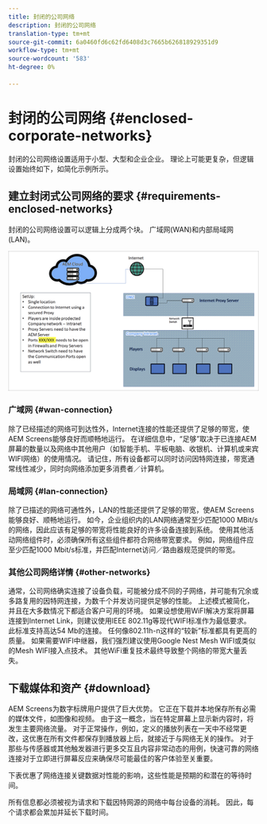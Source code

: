 ```yaml
---
title: 封闭的公司网络
description: 封闭的公司网络
translation-type: tm+mt
source-git-commit: 6a0460fd6c62fd6408d3c7665b626818929351d9
workflow-type: tm+mt
source-wordcount: '583'
ht-degree: 0%

---
```



# 封闭的公司网络 {#enclosed-corporate-networks}

封闭的公司网络设置适用于小型、大型和企业企业。 理论上可能更复杂，但逻辑设置始终如下，如简化示例所示。

## 建立封闭式公司网络的要求 {#requirements-enclosed-networks}

封闭的公司网络设置可以逻辑上分成两个块。 广域网(WAN)和内部局域网(LAN)。

![](/help/using/assets/enclosed-network-1.png)

### 广域网 {#wan-connection}

除了已经描述的网络可到达性外，Internet连接的性能还提供了足够的带宽，使AEM Screens能够良好而顺畅地运行。
在详细信息中，“足够”取决于已连接AEM屏幕的数量以及网络中其他用户（如智能手机、平板电脑、收银机、计算机或来宾WIFI网络）的使用情况。
请记住，所有设备都可以同时访问因特网连接，带宽通常线性减少，同时向网络添加更多消费者／计算机。

### 局域网 {#lan-connection}

除了已描述的网络可通性外，LAN的性能还提供了足够的带宽，使AEM Screens能够良好、顺畅地运行。 如今，企业组织内的LAN网络通常至少匹配1000 MBit/s的网络，因此应该有足够的带宽将性能良好的许多设备连接到系统。 使用其他活动网络组件时，必须确保所有这些组件都符合网络带宽要求。 例如，网络组件应至少匹配1000 Mbit/s标准，并匹配Internet访问／路由器规范提供的带宽。

### 其他公司网络详情 {#other-networks}

通常，公司网络确实连接了设备负载，可能被分成不同的子网络，并可能有冗余或多路复用的因特网连接，为数千个并发访问提供足够的性能。
上述模式被简化，并且在大多数情况下都适合客户可用的环境。
如果设想使用WiFI解决方案将屏幕连接到Internet Link，则建议使用IEEE 802.11g等现代WIFI标准作为最低要求。 此标准支持高达54 Mb的连接。 任何像802.11h-n这样的“较新”标准都具有更高的质量。 如果需要WIFI中继器，我们强烈建议使用Google Nest Mesh WIFI或类似的Mesh WIFI接入点技术。
其他WiFi重复技术最终导致整个网络的带宽大量丢失。

## 下载媒体和资产 {#download}

AEM Screens为数字标牌用户提供了巨大优势。 它正在下载并本地保存所有必需的媒体文件，如图像和视频。 由于这一概念，当在特定屏幕上显示新内容时，将发生主要网络流量。
对于正常操作，例如，定义的播放列表在一天中不经常更改，这优惠在所有文件都保存到播放器上后，就接近于与网络无关的操作。 对于那些与传感器或其他触发器进行更多交互且内容非常动态的用例，快速可靠的网络连接对于立即进行屏幕反应来确保尽可能最佳的客户体验至关重要。

下表优惠了网络连接关键数据对性能的影响，这些性能是预期的和潜在的等待时间。

所有信息都必须被视为请求和下载因特网源的网络中每台设备的消耗。 因此，每个请求都会累加并延长下载时间。